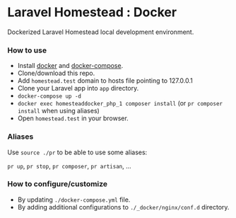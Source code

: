 # Laravel Homestead : Docker

Dockerized Laravel Homestead local development environment.

### How to use

* Install [docker]() and [docker-compose]().
* Clone/download this repo.
* Add `homestead.test` domain to hosts file pointing to 127.0.0.1
* Clone your Laravel app into `app` directory.
* `docker-compose up -d`
* `docker exec homesteaddocker_php_1 composer install` (or `pr composer install` when using aliases)
* Open `homestead.test` in your browser.

### Aliases

Use `source ./pr` to be able to use some aliases:

`pr up`, `pr stop`, `pr composer`, `pr artisan`, ...

### How to configure/customize

* By updating `./docker-compose.yml` file.
* By adding additional configurations to `./_docker/nginx/conf.d` directory.

